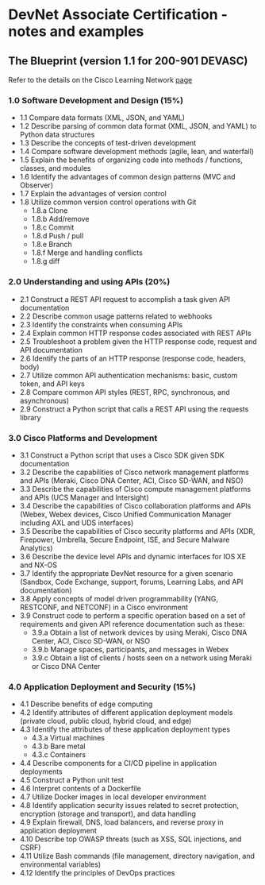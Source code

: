 # DevNet Associate Certification - notes and examples

## The Blueprint (version 1.1 for 200-901 DEVASC)

Refer to the details on the Cisco Learning Network [page](https://learningnetwork.cisco.com/s/devnet-associate-exam-topics)

### 1.0 Software Development and Design (15%)

* 1.1 Compare data formats (XML, JSON, and YAML)
* 1.2 Describe parsing of common data format (XML, JSON, and YAML) to Python data structures
* 1.3 Describe the concepts of test-driven development
* 1.4 Compare software development methods (agile, lean, and waterfall)
* 1.5 Explain the benefits of organizing code into methods / functions, classes, and modules
* 1.6 Identify the advantages of common design patterns (MVC and Observer)
* 1.7 Explain the advantages of version control
* 1.8 Utilize common version control operations with Git
  * 1.8.a Clone
  * 1.8.b Add/remove
  * 1.8.c Commit
  * 1.8.d Push / pull
  * 1.8.e Branch
  * 1.8.f Merge and handling conflicts
  * 1.8.g diff

### 2.0 Understanding and using APIs (20%)

* 2.1 Construct a REST API request to accomplish a task given API documentation
* 2.2 Describe common usage patterns related to webhooks
* 2.3 Identify the constraints when consuming APIs
* 2.4 Explain common HTTP response codes associated with REST APIs
* 2.5 Troubleshoot a problem given the HTTP response code, request and API documentation
* 2.6 Identify the parts of an HTTP response (response code, headers, body)
* 2.7 Utilize common API authentication mechanisms: basic, custom token, and API keys
* 2.8 Compare common API styles (REST, RPC, synchronous, and asynchronous)
* 2.9 Construct a Python script that calls a REST API using the requests library

### 3.0 Cisco Platforms and Development

* 3.1 Construct a Python script that uses a Cisco SDK given SDK documentation
* 3.2 Describe the capabilities of Cisco network management platforms and APIs (Meraki, Cisco DNA Center, ACI, Cisco SD-WAN, and NSO)
* 3.3 Describe the capabilities of Cisco compute management platforms and APIs (UCS Manager and Intersight)
* 3.4 Describe the capabilities of Cisco collaboration platforms and APIs (Webex, Webex devices, Cisco Unified Communication Manager including AXL and UDS interfaces)
* 3.5 Describe the capabilities of Cisco security platforms and APIs (XDR, Firepower, Umbrella, Secure Endpoint, ISE, and Secure Malware Analytics)
* 3.6 Describe the device level APIs and dynamic interfaces for IOS XE and NX-OS
* 3.7 Identify the appropriate DevNet resource for a given scenario (Sandbox, Code Exchange, support, forums, Learning Labs, and API documentation)
* 3.8 Apply concepts of model driven programmability (YANG, RESTCONF, and NETCONF) in a Cisco environment
* 3.9 Construct code to perform a specific operation based on a set of requirements and given API reference documentation such as these:
  * 3.9.a Obtain a list of network devices by using Meraki, Cisco DNA Center, ACI, Cisco SD-WAN, or NSO
  * 3.9.b Manage spaces, participants, and messages in Webex
  * 3.9.c Obtain a list of clients / hosts seen on a network using Meraki or Cisco DNA Center

### 4.0 Application Deployment and Security (15%)

* 4.1 Describe benefits of edge computing
* 4.2 Identify attributes of different application deployment models (private cloud, public  cloud, hybrid cloud, and edge)
* 4.3 Identify the attributes of these application deployment types
  * 4.3.a Virtual machines
  * 4.3.b Bare metal
  * 4.3.c Containers
* 4.4 Describe components for a CI/CD pipeline in application deployments
* 4.5 Construct a Python unit test
* 4.6 Interpret contents of a Dockerfile
* 4.7 Utilize Docker images in local developer environment
* 4.8 Identify application security issues related to secret protection, encryption (storage and transport), and data handling
* 4.9 Explain firewall, DNS, load balancers, and reverse proxy in application deployment
* 4.10 Describe top OWASP threats (such as XSS, SQL injections, and CSRF)
* 4.11 Utilize Bash commands (file management, directory navigation, and environmental variables)
* 4.12 Identify the principles of DevOps practices
